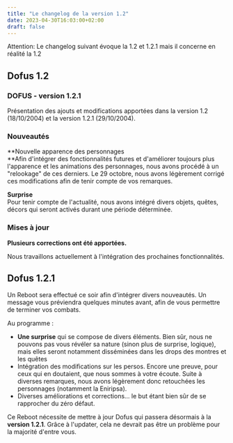 ```yaml
---
title: "Le changelog de la version 1.2"
date: 2023-04-30T16:03:00+02:00
draft: false
---
```


Attention: Le changelog suivant évoque la 1.2 et 1.2.1 mais il concerne en réalité la 1.2

## Dofus 1.2
 
### DOFUS - version 1.2.1

Présentation des ajouts et modifications apportées dans la version 1.2 (18/10/2004) et la version 1.2.1 (29/10/2004).

### Nouveautés

**Nouvelle apparence des personnages  
**Afin d'intégrer des fonctionnalités futures et d'améliorer toujours plus l'apparence et les animations des personnages, nous avons procédé à un "relookage" de ces derniers. Le 29 octobre, nous avons légèrement corrigé ces modifications afin de tenir compte de vos remarques.

**Surprise**  
Pour tenir compte de l'actualité, nous avons intégré divers objets, quêtes, décors qui seront activés durant une période déterminée.

### Mises à jour

**Plusieurs corrections ont été apportées.**

Nous travaillons actuellement à l'intégration des prochaines fonctionnalités.

## Dofus 1.2.1

Un Reboot sera effectué ce soir afin d'intégrer divers nouveautés. Un message vous préviendra quelques minutes avant, afin de vous permettre de terminer vos combats.

Au programme :

*   **Une surprise** qui se compose de divers éléments. Bien sûr, nous ne pouvons pas vous révéler sa nature (sinon plus de surprise, logique), mais elles seront notamment disséminées dans les drops des montres et les quêtes
*   Intégration des modifications sur les persos. Encore une preuve, pour ceux qui en doutaient, que nous sommes à votre écoute. Suite à diverses remarques, nous avons légèrement donc retouchées les personnages (notamment la Eniripsa).
*   Diverses améliorations et corrections… le but étant bien sûr de se rapprocher du zéro défaut.

Ce Reboot nécessite de mettre à jour Dofus qui passera désormais à la **version 1.2.1**. Grâce à l'updater, cela ne devrait pas être un problème pour la majorité d'entre vous.